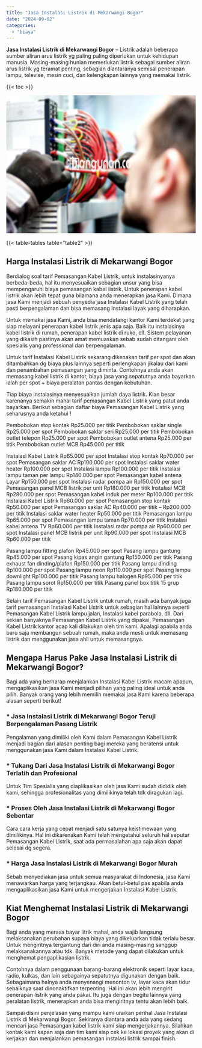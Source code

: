 ```yaml
---
title: "Jasa Instalasi Listrik di Mekarwangi Bogor"
date: "2024-09-02"
categories: 
  - "biaya"
---
```


**Jasa Instalasi Listrik di Mekarwangi Bogor** – Listrik adalah beberapa sumber aliran arus listrik yg paling paling diperlukan untuk kehidupan manusia. Masing-masing hunian memerlukan listrik sebagai sumber aliran arus listrik yg teramat penting, sebagian diantaranya semisal penerapan lampu, televise, mesin cuci, dan kelengkapan lainnya yang memakai listrik.

{{< toc >}}

![Jasa Instalasi Listrik di Mekarwangi Bogor](/images/instalasi-listrik-murah07.png)

{{< table-tables table="table2" >}}

## Harga Instalasi Listrik di Mekarwangi Bogor

Berdialog soal tarif Pemasangan Kabel Listrik, untuk instalasinyanya berbeda-beda, hal itu menyesuaikan sebagian unsur yang bisa mempengaruhi biaya pemasangan kabel listrik. Untuk penerapan kabel listrik akan lebih tepat guna bilamana anda menerapkan jasa Kami. Dimana jasa Kami menjadi sebuah penyedia jasa Instalasi Kabel Listrik yang telah pasti berpengalaman dan bisa memasang Instalasi layak yang diharapkan.

Untuk memakai jasa Kami, anda bisa mendatangi kantor Kami terdekat yang siap melayani penerapan kabel listrik jenis apa saja. Baik itu instalasinya kabel listrik di rumah, penerapan kabel listrik di ruko, dll. Sistem pelayanan yang dikasih pastinya akan amat memuaskan sebab sudah ditangani oleh spesialis yang professional dan berpengalaman.

Untuk tarif Instalasi Kabel Listrik sekarang dikenakan tarif per spot dan akan ditambahkan dg biaya plus lainnya seperti perlengkapan jikalau dari kami dan penambahan pemasangan yang diminta. Contohnya anda akan memasang kabel listrik di kantor, biaya jasa yang sepatutnya anda bayarkan ialah per spot + biaya peralatan pantas dengan kebutuhan.

Tiap biaya instalasinya menyesuaikan jumlah daya listrik. Kian besar karenanya semakin mahal tarif pemasangan Kabel Listrik yang patut anda bayarkan. Berikut sebagian daftar biaya Pemasangan Kabel Listrik yang seharusnya anda ketahui !

Pembobokan stop kontak Rp25.000 per titik Pembobokan saklar single Rp25.000 per spot Pembobokan saklar seri Rp25.000 per titik Pembobokan outlet telepon Rp25.000 per spot Pembobokan outlet antena Rp25.000 per titik Pembobokan outlet MCB Rp45.000 per titik

Instalasi Kabel Listrik Rp65.000 per spot Instalasi stop kontak Rp70.000 per spot Pemasangan saklar AC Rp100.000 per spot Instalasi saklar water heater Rp100.000 per spot Instalasi lampu Rp100.000 per titik Instalasi lampu taman per lampu Rp140.000 per spot Pemasangan kabel antena Layar Rp150.000 per spot Instalasi radar pompa air Rp150.000 per spot Pemasangan panel MCB listrik per unit Rp180.000 per titik Instalasi MCB Rp280.000 per spot Pemasangan kabel induk per meter Rp100.000 per titik Instalasi Kabel Listrik Rp60.000 per spot Pemasangan stop kontak Rp50.000 per spot Pemasangan saklar AC Rp40.000 per titik – Rp200.000 per titik Instalasi saklar water heater Rp50.000 per titik Pemasangan lampu Rp65.000 per spot Pemasangan lampu taman Rp70.000 per titik Instalasi kabel antena TV Rp60.000 per titik Instalasi radar pompa air Rp60.000 per spot Instalasi panel MCB listrik per unit Rp90.000 per spot Instalasi MCB Rp60.000 per titik

Pasang lampu fitting plafon Rp45.000 per spot Pasang lampu gantung Rp45.000 per spot Pasang kipas angin gantung Rp150.000 per titik Pasang exhaust fan dinding/plafon Rp150.000 per titik Pasang lampu dinding Rp100.000 per spot Pasang lampu neon Rp110.000 per spot Pasang lampu downlight Rp100.000 per titik Pasang lampu halogen Rp95.000 per titik Pasang lampu sorot Rp150.000 per titik Pasang panel box titik 15 grup Rp180.000 per titik

Selain tarif Pemasangan Kabel Listrik untuk rumah, masih ada banyak juga tarif pemasangan Instalasi Kabel Listrik untuk sebagian hal lainnya seperti Pemasangan Kabel Listrik lampu jalan, Instalasi kabel parabola, dll. Dari sekian banyaknya Pemasangan Kabel Listrik yang dipakai, Pemasangan Kabel Listrik kantor acap kali dilakukan oleh tim kami. Apalagi apabila anda baru saja membangun sebuah rumah, maka anda mesti untuk memasang listrik dan menggunakan jasa ahli untuk memasangnya.

## Mengapa Harus Pake Jasa Instalasi Listrik di Mekarwangi Bogor?

Bagi ada yang berharap menjalankan Instalasi Kabel Listrik macam apapun, mengaplikasikan jasa Kami menjadi pilihan yang paling ideal untuk anda pilih. Banyak orang yang lebih memilih memakai jasa Kami karena beberapa alasan seperti berikut!

### \* Jasa Instalasi Listrik di Mekarwangi Bogor Teruji Berpengalaman Pasang Listrik

Pengalaman yang dimiliki oleh Kami dalam Pemasangan Kabel Listrik menjadi bagian dari alasan penting bagi mereka yang beratensi untuk menggunakan jasa Kami dalam Instalasi Kabel Listrik.

### \* Tukang Dari Jasa Instalasi Listrik di Mekarwangi Bogor Terlatih dan Profesional

Untuk Tim Spesialis yang diaplikasikan oleh jasa Kami sudah dididik oleh kami, sehingga profesionalitas yang dimilikinya telah tdk diragukan lagi.

### \* Proses Oleh Jasa Instalasi Listrik di Mekarwangi Bogor Sebentar

Cara cara kerja yang cepat menjadi satu satunya keistimewaan yang dimilikinya. Hal ini dikarenakan Kami telah mengetahui seluruh hal seputar Pemasangan Kabel Listrik, saat ada permasalahan apa saja akan dapat selesai dg segera.

### \* Harga Jasa Instalasi Listrik di Mekarwangi Bogor Murah

Sebab menyediakan jasa untuk semua masyarakat di Indonesia, jasa Kami menawarkan harga yang terjangkau. Akan betul-betul pas apabila anda mengaplikasikan jasa Kami untuk mengerjakan Instalasi Kabel Listrik.

## Kiat Menghemat Instalasi Listrik di Mekarwangi Bogor


Bagi anda yang merasa bayar litrik mahal, anda wajib langsung melaksanakan perubahan supaya biaya yang dikeluarkan tidak terlalu besar. Untuk mengiritnya tergantung dari diri anda masing-masing sanggup melaksanakannya atau tdk. Banyak metode yang dapat dilakukan untuk menghemat pengaplikasian listrik.

Contohnya dalam penggunaan barang-barang elektronik seperti layar kaca, radio, kulkas, dan lain sebagainya sepatutnya digunakan dengan baik. Sebagaimana halnya anda menyenangi menonton tv, layar kaca akan tidur sebaiknya saat dinonaktifkan terpenting. Hal ini akan lebih mengirit penerapan listrik yang anda pakai. Itu juga dengan begitu lainnya yang peralatan listrik, menerapkan anda bisa mengiritnya tentu akan lebih baik.

Sampai disini penjelasan yang mampu kami uraikan perihal Jasa Instalasi Listrik di Mekarwangi Bogor. Sekiranya diantara anda ada yang sedang mencari jasa Pemasangan kabel listrik kami siap mengerjakannya. Silahkan kontak kami kapan saja dan tim kami siap cek ke lokasi proyek yang akan di kerjakan dan menjalankan pemasangan instalasi listrik sampai finish.
